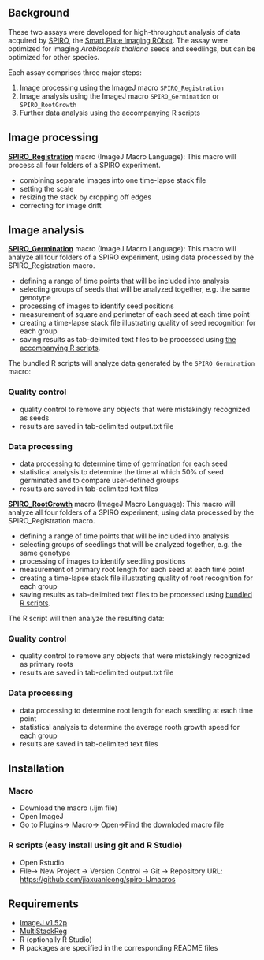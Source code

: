 ## Background

These two assays were developed for high-throughput analysis of data acquired by [SPIRO](https://www.alyonaminina.org/spiro), the [Smart Plate Imaging RObot](https://github.com/jonasoh). The assay were optimized for imaging <i>Arabidopsis thaliana</i> seeds and seedlings, but can be optimized for other species. 

Each assay comprises three major steps:
1. Image processing using the ImageJ macro `SPIRO_Registration`
2. Image analysis using the ImageJ macro `SPIRO_Germination` or `SPIRO_RootGrowth`
3. Further data analysis using the accompanying R scripts

## Image processing

[**SPIRO_Registration**](https://github.com/jiaxuanleong/spiro-IJmacros/blob/master/SPIRO_Registration) macro (ImageJ Macro Language):
This macro will process all four folders of a SPIRO experiment.

- combining separate images into one time-lapse stack file
- setting the scale
- resizing the stack by cropping off edges
- correcting for image drift

## Image analysis

[**SPIRO_Germination**](https://github.com/jiaxuanleong/spiro-IJmacros/blob/master/SPIRO_Germination) macro (ImageJ Macro Language):
This macro will analyze all four folders of a SPIRO experiment, using data processed by the SPIRO_Registration macro.

- defining a range of time points that will be included into analysis
- selecting groups of seeds that will be analyzed together, e.g. the same genotype
- processing of images to identify seed positions 
- measurement of square and perimeter of each seed at each time point
- creating a time-lapse stack file illustrating quality of seed recognition for each group
- saving results as tab-delimited text files to be processed using [the accompanying R scripts](https://github.com/jiaxuanleong/spiro-IJmacros/tree/master/germination).

The bundled R scripts will analyze data generated by the `SPIRO_Germination` macro:

### Quality control
- quality control to remove any objects that were mistakingly recognized as seeds
- results are saved in tab-delimited output.txt file

### Data processing
- data processing to determine time of germination for each seed
- statistical analysis to determine the time at which 50% of seed germinated and to compare user-defined groups
- results are saved in tab-delimited text files

[**SPIRO_RootGrowth**](https://github.com/jiaxuanleong/spiro-IJmacros/blob/master/SPIRO_RootGrowth) macro (ImageJ Macro Language):
This macro will analyze all four folders of a SPIRO experiment, using data processed by the SPIRO_Registration macro.

- defining a range of time points that will be included into analysis
- selecting groups of seedlings that will be analyzed together, e.g. the same genotype
- processing of images to identify seedling positions 
- measurement of primary root length for each seed at each time point
- creating a time-lapse stack file illustrating quality of root recognition for each group
- saving results as tab-delimited text files to be processed using [bundled R scripts](https://github.com/jiaxuanleong/spiro-IJmacros/tree/master/rootgrowth).

The R script will then analyze the resulting data:

### Quality control
- quality control to remove any objects that were mistakingly recognized as primary roots
- results are saved in tab-delimited output.txt file

### Data processing
- data processing to determine root length for each seedling at each time point
- statistical analysis to determine the average rooth growth speed for each group
- results are saved in tab-delimited text files

## Installation

### Macro
- Download the macro (.ijm file)
- Open ImageJ
- Go to Plugins-> Macro-> Open->Find the downloded macro file

### R scripts (easy install using git and R Studio)
- Open Rstudio
- File-> New Project -> Version Control -> Git -> Repository URL: https://github.com/jiaxuanleong/spiro-IJmacros 

## Requirements

- [ImageJ v1.52p](https://imagej.net/Fiji/Downloads)
- [MultiStackReg](http://bradbusse.net/sciencedownloads.html)
- R (optionally R Studio)
- R packages are specified in the corresponding README files
